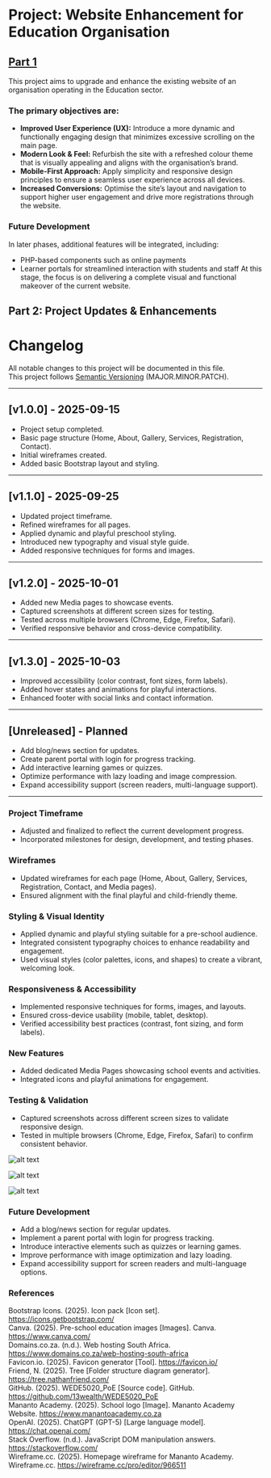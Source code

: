 # Project: Website Enhancement for Education Organisation

<h2><u>Part 1</u></h2>
This project aims to upgrade and enhance the existing website of an organisation operating in the Education sector.

### The primary objectives are:

- **Improved User Experience (UX):** Introduce a more dynamic and functionally engaging design that minimizes excessive scrolling on the main page.  
- **Modern Look & Feel:** Refurbish the site with a refreshed colour theme that is visually appealing and aligns with the organisation’s brand.  
- **Mobile-First Approach:** Apply simplicity and responsive design principles to ensure a seamless user experience across all devices.  
- **Increased Conversions:** Optimise the site’s layout and navigation to support higher user engagement and drive more registrations through the website.

### Future Development

In later phases, additional features will be integrated, including:
- PHP-based components such as online payments
- Learner portals for streamlined interaction with students and staff
At this stage, the focus is on delivering a complete visual and functional makeover of the current website.

## Part 2: Project Updates & Enhancements  

# Changelog  

All notable changes to this project will be documented in this file.  
This project follows [Semantic Versioning](https://semver.org/) (MAJOR.MINOR.PATCH).  

---

## [v1.0.0] - 2025-09-15  
- Project setup completed.  
- Basic page structure (Home, About, Gallery, Services, Registration, Contact).  
- Initial wireframes created.  
- Added basic Bootstrap layout and styling.  

---

## [v1.1.0] - 2025-09-25  
- Updated project timeframe.  
- Refined wireframes for all pages.  
- Applied dynamic and playful preschool styling.  
- Introduced new typography and visual style guide.  
- Added responsive techniques for forms and images.  

---

## [v1.2.0] - 2025-10-01  
- Added new Media pages to showcase events.  
- Captured screenshots at different screen sizes for testing.  
- Tested across multiple browsers (Chrome, Edge, Firefox, Safari).  
- Verified responsive behavior and cross-device compatibility.  

---

## [v1.3.0] - 2025-10-03  
- Improved accessibility (color contrast, font sizes, form labels).  
- Added hover states and animations for playful interactions.  
- Enhanced footer with social links and contact information.  

---

## [Unreleased] - Planned  
- Add blog/news section for updates.  
- Create parent portal with login for progress tracking.  
- Add interactive learning games or quizzes.  
- Optimize performance with lazy loading and image compression.  
- Expand accessibility support (screen readers, multi-language support).  

---

### Project Timeframe  
- Adjusted and finalized to reflect the current development progress.  
- Incorporated milestones for design, development, and testing phases.  

### Wireframes  
- Updated wireframes for each page (Home, About, Gallery, Services, Registration, Contact, and Media pages).  
- Ensured alignment with the final playful and child-friendly theme.  

### Styling & Visual Identity  
- Applied dynamic and playful styling suitable for a pre-school audience.  
- Integrated consistent typography choices to enhance readability and engagement.  
- Used visual styles (color palettes, icons, and shapes) to create a vibrant, welcoming look.  

### Responsiveness & Accessibility  
- Implemented responsive techniques for forms, images, and layouts.  
- Ensured cross-device usability (mobile, tablet, desktop).  
- Verified accessibility best practices (contrast, font sizing, and form labels).  

### New Features  
- Added dedicated Media Pages showcasing school events and activities.  
- Integrated icons and playful animations for engagement.  

### Testing & Validation  
- Captured screenshots across different screen sizes to validate responsive design.  
- Tested in multiple browsers (Chrome, Edge, Firefox, Safari) to confirm consistent behavior. 

![alt text](image.png)

![alt text](image-1.png)

![alt text](image-2.png)

### Future Development  
- Add a blog/news section for regular updates.  
- Implement a parent portal with login for progress tracking.  
- Introduce interactive elements such as quizzes or learning games.  
- Improve performance with image optimization and lazy loading.  
- Expand accessibility support for screen readers and multi-language options.  


### References

Bootstrap Icons. (2025). Icon pack [Icon set]. https://icons.getbootstrap.com/ <br>
Canva. (2025). Pre-school education images [Images]. Canva. https://www.canva.com/ <br>
Domains.co.za. (n.d.). Web hosting South Africa. https://www.domains.co.za/web-hosting-south-africa <br>
Favicon.io. (2025). Favicon generator [Tool]. https://favicon.io/ <br>
Friend, N. (2025). Tree [Folder structure diagram generator]. https://tree.nathanfriend.com/ <br>
GitHub. (2025). WEDE5020_PoE [Source code]. GitHub. https://github.com/13wealth/WEDE5020_PoE <br>
Mananto Academy. (2025). School logo [Image]. Mananto Academy Website. https://www.manantoacademy.co.za <br>
OpenAI. (2025). ChatGPT (GPT-5) [Large language model]. https://chat.openai.com/ <br>
Stack Overflow. (n.d.). JavaScript DOM manipulation answers. https://stackoverflow.com/ <br>
Wireframe.cc. (2025). Homepage wireframe for Mananto Academy. Wireframe.cc. https://wireframe.cc/pro/editor/966511 <br>


